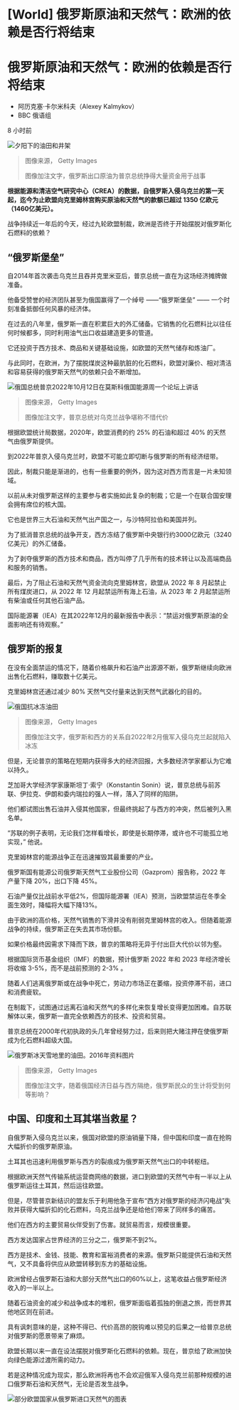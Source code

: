 # [World] 俄罗斯原油和天然气：欧洲的依赖是否行将结束

#  俄罗斯原油和天然气：欧洲的依赖是否行将结束

  * 阿历克塞·卡尔米科夫（Alexey Kalmykov） 
  * BBC 俄语组 

8 小时前

![夕阳下的油田和井架](_128163283_oil2.jpg)

> 图像来源，  Getty Images
>
> 图像加注文字，俄罗斯出口原油为普京总统挣得大量资金用于战事

**根据能源和清洁空气研究中心（CREA）的数据，自俄罗斯入侵乌克兰的第一天起，迄今为止欧盟向克里姆林宫购买原油和天然气的款额已超过 1350 亿欧元（1460亿美元）。**

战争持续近一年后的今天，经过九轮欧盟制裁，欧洲是否终于开始摆脱对俄罗斯化石燃料的依赖？

##  “俄罗斯堡垒”

自2014年首次袭击乌克兰且吞并克里米亚后，普京总统一直在为这场经济摊牌做准备。

他备受赞誉的经济团队甚至为俄国赢得了一个绰号 ——“俄罗斯堡垒” —— 一个时刻准备抵御任何风暴的经济体。

在过去的八年里，俄罗斯一直在积累巨大的外汇储备。它销售的化石燃料比以往任何时候都多，同时利用油气出口收益建造更多的管道。

它还投资于西方技术、商品和关键基础设施，如欧盟的天然气储存和炼油厂。

与此同时，在欧洲，为了摆脱煤炭这种最肮脏的化石燃料，欧盟对廉价、相对清洁和容易获得的俄罗斯天然气的依赖只会不断增加。

![俄国总统普京2022年10月12日在莫斯科俄国能源周一个论坛上讲话](_128365764_presidentputin.png)

> 图像来源，  Getty Images
>
> 图像加注文字，普京总统对乌克兰战争堪称不惜代价

根据欧盟统计局数据，2020年，欧盟消费的约 25% 的石油和超过 40% 的天然气由俄罗斯提供。

到2022年普京入侵乌克兰时，欧盟不可能立即切断与俄罗斯的所有经济纽带。

因此，制裁只能是渐进的，也有一些重要的例外，因为这对西方而言是一片未知领域。

以前从未对俄罗斯这样的主要参与者实施如此复杂的制裁；它是一个在联合国安理会拥有席位的核大国。

它也是世界三大石油和天然气出产国之一，与沙特阿拉伯和美国并列。

为了抵消普京总统的战争开支，西方冻结了俄罗斯中央银行约3000亿欧元（3240亿美元）的外汇储备。

为了剥夺俄罗斯的西方技术和商品，西方叫停了几乎所有的技术转让以及高端商品和服务的销售。

最后，为了阻止石油和天然气资金流向克里姆林宫，欧盟从 2022 年 8 月起禁止所有煤炭进口，从 2022 年 12 月起禁运所有海上石油，从 2023 年 2 月起禁运所有柴油或任何其他石油产品。

国际能源署（IEA）在其2022年12月的最新报告中表示：“禁运对俄罗斯原油的全面影响还有待观察。”

##  俄罗斯的报复

在没有全面禁运的情况下，随着价格飙升和石油产出源源不断，俄罗斯继续向欧洲出售化石燃料，赚取数十亿美元。

克里姆林宫还通过减少 80% 天然气交付量来达到天然气武器化的目的。

![俄国抗冰冻油田](_128365761_frozenoilpipelinewheel.png)

> 图像来源，  Getty Images
>
> 图像加注文字，俄罗斯和西方的关系自2022年2月俄军入侵乌克兰起就陷入冰冻

但是，无论普京的策略在短期内获得多大的经济回报，大多数经济学家都认为它难以持久。

芝加哥大学经济学家康斯坦丁·索宁（Konstantin Sonin）说，普京总统与前苏联、伊拉克、伊朗和委内瑞拉的强人一样，落入了同样的陷阱。

他们都试图出售石油并入侵其他国家，但最终挑起了与西方的冲突，然后被列入黑名单。

“苏联的例子表明，无论我们怎样看增长，即使是长期停滞，或许也不可能孤立地实现，” 他说。

克里姆林宫的能源战争正在迅速摧毁其最重要的产业。

俄罗斯国有能源公司俄罗斯天然气工业股份公司（Gazprom）报告称，2022 年产量下降 20%，出口下降 45%。

石油产量仅比战前水平低2%，但国际能源署（IEA）预测，当欧盟禁运在冬季全面生效时，降幅将大幅下降13%。

由于欧洲的高价格，天然气销售的下滑并没有削弱克里姆林宫的收入。但随着能源战争的持续，俄罗斯正在失去其市场份额。

如果价格最终因需求下降而下跌，普京的策略将无异于付出巨大代价以邻为壑。

根据国际货币基金组织（IMF）的数据，预计俄罗斯 2022 年和 2023 年经济增长将收缩 3-5%，而不是战前预测的 2-3% 。

随着人们逃离俄罗斯或在战争中死亡，劳动力市场正在萎缩，投资停滞不前，进口和消费疲软。

在制裁下，试图通过远离石油和天然气的多样化来恢复增长变得更加困难。自苏联解体以来，俄罗斯一直完全依赖西方的技术、投资和贸易。

普京总统在2000年代初执政的头几年曾经努力过，后来则把大赌注押在使俄罗斯成为化石燃料超级大国。

![俄罗斯冰天雪地里的油田。2016年资料图片](_128365767_oilrig.png)

> 图像来源，  Getty Images
>
> 图像加注文字，随着俄国经济日益与西方隔绝，俄罗斯民众的生计将受到何等影响？

##  中国、印度和土耳其堪当救星？

自俄罗斯入侵乌克兰以来，俄国对欧盟的原油销量下降，但中国和印度一直在抢购大幅折价的俄罗斯原油。

土耳其也迅速利用俄罗斯与西方的裂痕成为俄罗斯天然气出口的中转枢纽。

根据欧洲天然气传输系统运营商网络的数据，进口到欧盟的天然气中有一半以上从俄罗斯运往土耳其，然后运往欧盟。

但是，尽管普京新结识的盟友乐于利用他急于宣布“西方对俄罗斯的经济闪电战”失败并获得大幅折扣的化石燃料，乌克兰战争还是给他们带来了同样多的痛苦。

他们在西方的主要贸易伙伴受到了伤害。就贸易而言，规模很重要。

西方发达国家占世界经济的三分之二，俄罗斯不到2%。

西方是技术、金钱、技能、教育和富裕消费者的来源。俄罗斯只能提供石油和天然气，又不具备将供应从欧盟转移到东方的基础设施。

欧洲曾经占俄罗斯石油和大部分天然气出口的60%以上，这笔收益占俄罗斯经济收入的一半以上。

随着石油资金的减少和战争成本的堆积，俄罗斯面临着孤独的倒退之旅，而世界其他地区则在前进。

具有讽刺意味的是，这种不得已、代价高昂的脱钩难以预见的后果之一给普京总统对俄罗斯的愿景带来了麻烦。

欧盟长期以来一直在设法摆脱对俄罗斯化石燃料的依赖。现在，普京给了欧洲加快向绿色能源过渡所需的动力。

若是这种情况成为现实，那么欧洲将再也不会欢迎俄军入侵乌克兰前那种规模的进口俄罗斯石油和天然气，无论是否发生战争。

![部分欧盟国家从俄罗斯进口天然气的图表](_126060591_2cd29adb-a40a-4fe8-be85-b362ef3aee20.jpg)


